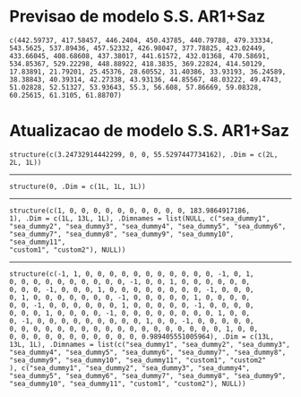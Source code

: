 # Previsao de modelo S.S. AR1+Saz

    c(442.59737, 417.58457, 446.2404, 450.43785, 440.79788, 479.33334, 
    543.5625, 537.89436, 457.52332, 426.98047, 377.78825, 423.02449, 
    433.66045, 408.68608, 437.38017, 441.61572, 432.01368, 470.58691, 
    534.85367, 529.22298, 448.88922, 418.3835, 369.22824, 414.50129, 
    17.83891, 21.79201, 25.45376, 28.60552, 31.40386, 33.93193, 36.24589, 
    38.38843, 40.39314, 42.27338, 43.93136, 44.85567, 48.03222, 49.4743, 
    51.02828, 52.51327, 53.93643, 55.3, 56.608, 57.86669, 59.08328, 
    60.25615, 61.3105, 61.88707)

# Atualizacao de modelo S.S. AR1+Saz

    structure(c(3.24732914442299, 0, 0, 55.5297447734162), .Dim = c(2L, 
    2L, 1L))

---

    structure(0, .Dim = c(1L, 1L, 1L))

---

    structure(c(1, 0, 0, 0, 0, 0, 0, 0, 0, 0, 0, 183.9864917186, 
    1), .Dim = c(1L, 13L, 1L), .Dimnames = list(NULL, c("sea_dummy1", 
    "sea_dummy2", "sea_dummy3", "sea_dummy4", "sea_dummy5", "sea_dummy6", 
    "sea_dummy7", "sea_dummy8", "sea_dummy9", "sea_dummy10", "sea_dummy11", 
    "custom1", "custom2"), NULL))

---

    structure(c(-1, 1, 0, 0, 0, 0, 0, 0, 0, 0, 0, 0, 0, -1, 0, 1, 
    0, 0, 0, 0, 0, 0, 0, 0, 0, 0, -1, 0, 0, 1, 0, 0, 0, 0, 0, 0, 
    0, 0, 0, -1, 0, 0, 0, 1, 0, 0, 0, 0, 0, 0, 0, 0, -1, 0, 0, 0, 
    0, 1, 0, 0, 0, 0, 0, 0, 0, -1, 0, 0, 0, 0, 0, 1, 0, 0, 0, 0, 
    0, 0, -1, 0, 0, 0, 0, 0, 0, 1, 0, 0, 0, 0, 0, -1, 0, 0, 0, 0, 
    0, 0, 0, 1, 0, 0, 0, 0, -1, 0, 0, 0, 0, 0, 0, 0, 0, 1, 0, 0, 
    0, -1, 0, 0, 0, 0, 0, 0, 0, 0, 0, 1, 0, 0, -1, 0, 0, 0, 0, 0, 
    0, 0, 0, 0, 0, 0, 0, 0, 0, 0, 0, 0, 0, 0, 0, 0, 0, 0, 1, 0, 0, 
    0, 0, 0, 0, 0, 0, 0, 0, 0, 0, 0, 0.989405551005964), .Dim = c(13L, 
    13L, 1L), .Dimnames = list(c("sea_dummy1", "sea_dummy2", "sea_dummy3", 
    "sea_dummy4", "sea_dummy5", "sea_dummy6", "sea_dummy7", "sea_dummy8", 
    "sea_dummy9", "sea_dummy10", "sea_dummy11", "custom1", "custom2"
    ), c("sea_dummy1", "sea_dummy2", "sea_dummy3", "sea_dummy4", 
    "sea_dummy5", "sea_dummy6", "sea_dummy7", "sea_dummy8", "sea_dummy9", 
    "sea_dummy10", "sea_dummy11", "custom1", "custom2"), NULL))

